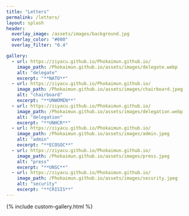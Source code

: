 ```yaml
---
title: "Letters"
permalink: /letters/
layout: splash
header:
  overlay_image: /assets/images/background.jpg
  overlay_color: "#000"
  overlay_filter: "0.4"

gallery:
  - url: https://ziyacu.github.io/Phokaimun.github.io/
    image_path: /Phokaimun.github.io/assets/images/delegate.webp
    alt: "delegate"
    excerpt: "**NATO**"
  - url: https://ziyacu.github.io/Phokaimun.github.io/
    image_path: /Phokaimun.github.io/assets/images/chairboard.jpeg
    alt: "chairboard"
    excerpt: "**UNWOMEN**"
  - url: https://ziyacu.github.io/Phokaimun.github.io/
    image_path: /Phokaimun.github.io/assets/images/delegation.webp
    alt: "delegation"
    excerpt: "**UNHCR**"
  - url: https://ziyacu.github.io/Phokaimun.github.io/
    image_path: /Phokaimun.github.io/assets/images/admin.jpeg
    alt: "admin"
    excerpt: "**ECOSOC**"
  - url: https://ziyacu.github.io/Phokaimun.github.io/
    image_path: /Phokaimun.github.io/assets/images/press.jpeg
    alt: "press"
    excerpt: "**UNSC**"
  - url: https://ziyacu.github.io/Phokaimun.github.io/
    image_path: /Phokaimun.github.io/assets/images/security.jpeg
    alt: "security"
    excerpt: "**CRISIS**"
---
```


{% include custom-gallery.html %}
